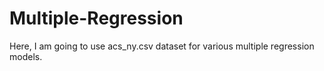 # Multiple-Regression
Here, I am going to use acs_ny.csv dataset for various multiple regression models.
